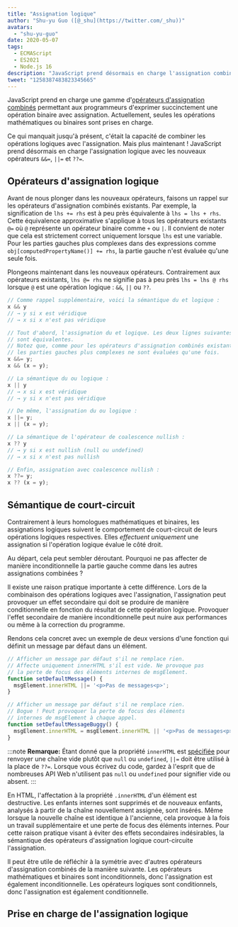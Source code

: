 ```yaml
---
title: "Assignation logique"
author: "Shu-yu Guo ([@_shu](https://twitter.com/_shu))"
avatars: 
  - "shu-yu-guo"
date: 2020-05-07
tags: 
  - ECMAScript
  - ES2021
  - Node.js 16
description: "JavaScript prend désormais en charge l'assignation combinée avec des opérations logiques."
tweet: "1258387483823345665"
---
```

JavaScript prend en charge une gamme d'[opérateurs d'assignation combinés](https://developer.mozilla.org/en-US/docs/Web/JavaScript/Reference/Operators/Assignment_Operators) permettant aux programmeurs d'exprimer succinctement une opération binaire avec assignation. Actuellement, seules les opérations mathématiques ou binaires sont prises en charge.

<!--truncate-->
Ce qui manquait jusqu'à présent, c'était la capacité de combiner les opérations logiques avec l'assignation. Mais plus maintenant ! JavaScript prend désormais en charge l'assignation logique avec les nouveaux opérateurs `&&=`, `||=` et `??=`.

## Opérateurs d'assignation logique

Avant de nous plonger dans les nouveaux opérateurs, faisons un rappel sur les opérateurs d'assignation combinés existants. Par exemple, la signification de `lhs += rhs` est à peu près équivalente à `lhs = lhs + rhs`. Cette équivalence approximative s'applique à tous les opérateurs existants `@=` où `@` représente un opérateur binaire comme `+` ou `|`. Il convient de noter que cela est strictement correct uniquement lorsque `lhs` est une variable. Pour les parties gauches plus complexes dans des expressions comme `obj[computedPropertyName()] += rhs`, la partie gauche n'est évaluée qu'une seule fois.

Plongeons maintenant dans les nouveaux opérateurs. Contrairement aux opérateurs existants, `lhs @= rhs` ne signifie pas à peu près `lhs = lhs @ rhs` lorsque `@` est une opération logique : `&&`, `||` ou `??`.

```js
// Comme rappel supplémentaire, voici la sémantique du et logique :
x && y
// → y si x est véridique
// → x si x n'est pas véridique

// Tout d'abord, l'assignation du et logique. Les deux lignes suivantes
// sont équivalentes.
// Notez que, comme pour les opérateurs d'assignation combinés existants,
// les parties gauches plus complexes ne sont évaluées qu'une fois.
x &&= y;
x && (x = y);

// La sémantique du ou logique :
x || y
// → x si x est véridique
// → y si x n'est pas véridique

// De même, l'assignation du ou logique :
x ||= y;
x || (x = y);

// La sémantique de l'opérateur de coalescence nullish :
x ?? y
// → y si x est nullish (null ou undefined)
// → x si x n'est pas nullish

// Enfin, assignation avec coalescence nullish :
x ??= y;
x ?? (x = y);
```

## Sémantique de court-circuit

Contrairement à leurs homologues mathématiques et binaires, les assignations logiques suivent le comportement de court-circuit de leurs opérations logiques respectives. Elles _effectuent uniquement_ une assignation si l'opération logique évalue le côté droit.

Au départ, cela peut sembler déroutant. Pourquoi ne pas affecter de manière inconditionnelle la partie gauche comme dans les autres assignations combinées ?

Il existe une raison pratique importante à cette différence. Lors de la combinaison des opérations logiques avec l'assignation, l'assignation peut provoquer un effet secondaire qui doit se produire de manière conditionnelle en fonction du résultat de cette opération logique. Provoquer l'effet secondaire de manière inconditionnelle peut nuire aux performances ou même à la correction du programme.

Rendons cela concret avec un exemple de deux versions d'une fonction qui définit un message par défaut dans un élément.

```js
// Afficher un message par défaut s'il ne remplace rien.
// Affecte uniquement innerHTML s'il est vide. Ne provoque pas
// la perte de focus des éléments internes de msgElement.
function setDefaultMessage() {
  msgElement.innerHTML ||= '<p>Pas de messages<p>';
}

// Afficher un message par défaut s'il ne remplace rien.
// Bogue ! Peut provoquer la perte de focus des éléments
// internes de msgElement à chaque appel.
function setDefaultMessageBuggy() {
  msgElement.innerHTML = msgElement.innerHTML || '<p>Pas de messages<p>';
}
```

:::note
**Remarque:** Étant donné que la propriété `innerHTML` est [spécifiée](https://w3c.github.io/DOM-Parsing/#dom-innerhtml-innerhtml) pour renvoyer une chaîne vide plutôt que `null` ou `undefined`, `||=` doit être utilisé à la place de `??=`. Lorsque vous écrivez du code, gardez à l'esprit que de nombreuses API Web n'utilisent pas `null` ou `undefined` pour signifier vide ou absent.
:::

En HTML, l'affectation à la propriété `.innerHTML` d'un élément est destructive. Les enfants internes sont supprimés et de nouveaux enfants, analysés à partir de la chaîne nouvellement assignée, sont insérés. Même lorsque la nouvelle chaîne est identique à l'ancienne, cela provoque à la fois un travail supplémentaire et une perte de focus des éléments internes. Pour cette raison pratique visant à éviter des effets secondaires indésirables, la sémantique des opérateurs d'assignation logique court-circuite l'assignation.

Il peut être utile de réfléchir à la symétrie avec d'autres opérateurs d'assignation combinés de la manière suivante. Les opérateurs mathématiques et binaires sont inconditionnels, donc l'assignation est également inconditionnelle. Les opérateurs logiques sont conditionnels, donc l'assignation est également conditionnelle.

## Prise en charge de l'assignation logique

<feature-support chrome="85"
                 firefox="79 https://bugzilla.mozilla.org/show_bug.cgi?id=1629106"
                 safari="14 https://developer.apple.com/documentation/safari-release-notes/safari-14-beta-release-notes#New-Features:~:text=Added%20logical%20assignment%20operator%20support."
                 nodejs="16"
                 babel="yes https://babeljs.io/docs/en/babel-plugin-proposal-logical-assignment-operators"></feature-support>
